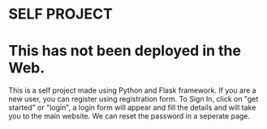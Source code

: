 # SELF PROJECT
# This has not been deployed in the Web.

This is a self project made using Python and Flask framework.
If you are a new user, you can register using registration form.
To Sign In, click on "get started" or "login", a login form will appear and fill the details and will take you to the main website.
We can reset the password in a seperate page.
